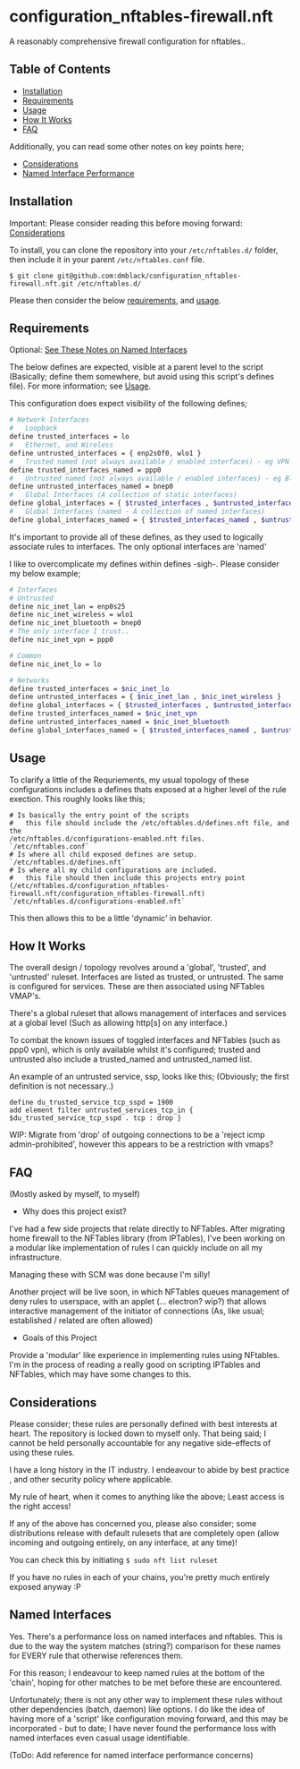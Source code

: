 # configuration_nftables-firewall.nft

A reasonably comprehensive firewall configuration for nftables..

## Table of Contents

* [Installation](#installation)
* [Requirements](#requirements)
* [Usage](#usage)
* [How It Works](#how-it-works)
* [FAQ](#FAQ)

Additionally, you can read some other notes on key points here;
* [Considerations](#considerations)
* [Named Interface Performance](#named-interfaces)

## Installation

Important:
Please consider reading this before moving forward: [Considerations](#considerations)

To install, you can clone the repository into your `/etc/nftables.d/` folder, then include it in your parent
`/etc/nftables.conf` file.


    $ git clone git@github.com:dmblack/configuration_nftables-firewall.nft.git /etc/nftables.d/


Please then consider the below [requirements](#requirements), and [usage](#usage).

## Requirements

Optional: [See These Notes on Named Interfaces](#named-interfaces)

The below defines are expected, visible at a parent level to the script (Basically; define them somewhere, but
avoid using this script's defines file). For more information; see [Usage](#usage).

This configuration does expect visibility of the following defines;

```bash
# Network Interfaces
#   Loopback
define trusted_interfaces = lo
#   Ethernet, and Wireless
define untrusted_interfaces = { enp2s0f0, wlo1 }
#   Trusted named (not always available / enabled interfaces) - eg VPN
define trusted_interfaces_named = ppp0
#   Untrusted named (not always available / enabled interfaces) - eg Bluetooth
define untrusted_interfaces_named = bnep0
#   Global Interfaces (A collection of static interfaces)
define global_interfaces = { $trusted_interfaces , $untrusted_interfaces }
#   Global Interfaces (named - A collection of named interfaces)
define global_interfaces_named = { $trusted_interfaces_named , $untrusted_interfaces_named }
```

It's important to provide all of these defines, as they used to logically associate rules to interfaces. The only optional interfaces are 'named'

I like to overcomplicate my defines within defines -sigh-. Please consider my below example;

```bash
# Interfaces
# Untrusted
define nic_inet_lan = enp0s25
define nic_inet_wireless = wlo1
define nic_inet_bluetooth = bnep0
# The only interface I trust..
define nic_inet_vpn = ppp0

# Common
define nic_inet_lo = lo

# Networks
define trusted_interfaces = $nic_inet_lo
define untrusted_interfaces = { $nic_inet_lan , $nic_inet_wireless }
define global_interfaces = { $trusted_interfaces , $untrusted_interfaces }
define trusted_interfaces_named = $nic_inet_vpn
define untrusted_interfaces_named = $nic_inet_bluetooth
define global_interfaces_named = { $trusted_interfaces_named , $untrusted_interfaces_named }
```


## Usage

To clarify a little of the Requriements, my usual topology of these configurations includes a defines thats 
exposed at a higher level of the rule exection. This roughly looks like this;

```
# Is basically the entry point of the scripts
#   this file should include the /etc/nftables.d/defines.nft file, and the
/etc/nftables.d/configurations-enabled.nft files.
`/etc/nftables.conf`
# Is where all child exposed defines are setup.
`/etc/nftables.d/defines.nft`
# Is where all my child configurations are included.
#   this file should then include this projects entry point 
(/etc/nftables.d/configuration_nftables-firewall.nft/configuration_nftables-firewall.nft)
`/etc/nftables.d/configurations-enabled.nft`
```

This then allows this to be a little 'dynamic' in behavior.


## How It Works
The overall design / topology revolves around a 'global', 'trusted', and 'untrusted' ruleset. Interfaces are
listed as trusted, or untrusted. The same is configured for services. These are then associated using NFTables
VMAP's.

There's a global ruleset that allows management of interfaces and services at a global level (Such as allowing
http[s] on any interface.)

To combat the known issues of toggled interfaces and NFTables (such as ppp0 vpn), which is only available
whilst it's configured; trusted and untrusted also include a trusted\_named and untrusted\_named list.

An example of an untrusted service, ssp, looks like this;
(Obviously; the first definition is not necessary..)
```
define du_trusted_service_tcp_sspd = 1900
add element filter untrusted_services_tcp_in { $du_trusted_service_tcp_sspd . tcp : drop }
```

WIP: Migrate from 'drop' of outgoing connections to be a 'reject icmp admin-prohibited', however this appears
to be a restriction with vmaps?


## FAQ
(Mostly asked by myself, to myself)

* Why does this project exist?

I've had a few side projects that relate directly to NFTables. After migrating 
home firewall to the NFTables library (from IPTables), I've been working on a
modular like implementation of rules I can quickly include on all my
infrastructure.

Managing these with SCM was done because I'm silly!

Another project will be live soon, in which NFTables queues management of deny
rules to userspace, with an applet (... electron? wip?) that allows interactive
management of the initiator of connections (As, like usual; established / 
related are often allowed)

* Goals of this Project

Provide a 'modular' like experience in implementing rules using NFtables. I'm in
the process of reading a really good on scripting IPTables and NFTables, which
may have some changes to this.


## Considerations

Please consider; these rules are personally defined with best interests at heart. The repository is locked
down to myself only. That being said; I cannot be held personally accountable for any negative side-effects
of using these rules.

I have a long history in the IT industry. I endeavour to abide by best practice
, and other security policy where applicable.

My rule of heart, when it comes to anything like the above;
Least access is the right access!

If any of the above has concerned you, please also consider; some distributions release with default rulesets
that are completely open (allow incoming and outgoing entirely, on any interface, at any time)!

You can check this by initiating ` $ sudo nft list ruleset `

If you have no rules in each of your chains, you're pretty much entirely exposed anyway :P


## Named Interfaces

Yes. There's a performance loss on named interfaces and nftables. This is due to the way the system matches 
(string?) comparison for these names for EVERY rule that otherwise references them.

For this reason; I endeavour to keep named rules at the bottom of the 'chain', hoping for other matches to be
met before these are encountered.

Unfortunately; there is not any other way to implement these rules without other dependencies (batch, daemon)
like options. I do like the idea of having more of a 'script' like configuration moving forward, and this may
be incorporated - but to date; I have never found the performance loss with named interfaces even casual usage
identifiable.

(ToDo: Add reference for named interface performance concerns)
